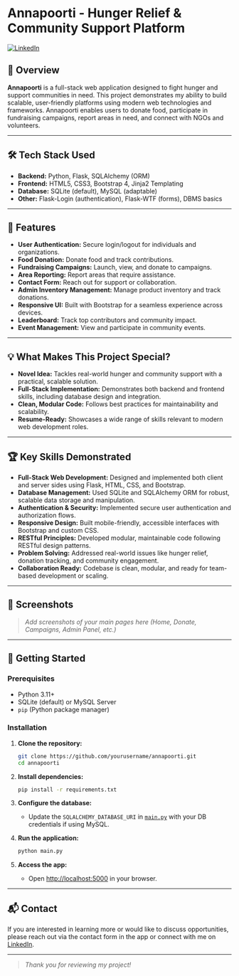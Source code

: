 # Annapoorti - Hunger Relief & Community Support Platform

[![LinkedIn](https://img.shields.io/badge/LinkedIn-vinay--kumar22573-blue?logo=linkedin)](https://www.linkedin.com/in/vinay-kumar22573)

## 🚀 Overview

**Annapoorti** is a full-stack web application designed to fight hunger and support communities in need. This project demonstrates my ability to build scalable, user-friendly platforms using modern web technologies and frameworks. Annapoorti enables users to donate food, participate in fundraising campaigns, report areas in need, and connect with NGOs and volunteers.

---

## 🛠️ Tech Stack Used

- **Backend:** Python, Flask, SQLAlchemy (ORM)
- **Frontend:** HTML5, CSS3, Bootstrap 4, Jinja2 Templating
- **Database:** SQLite (default), MySQL (adaptable)
- **Other:** Flask-Login (authentication), Flask-WTF (forms), DBMS basics

---

## 🎯 Features

- **User Authentication:** Secure login/logout for individuals and organizations.
- **Food Donation:** Donate food and track contributions.
- **Fundraising Campaigns:** Launch, view, and donate to campaigns.
- **Area Reporting:** Report areas that require assistance.
- **Contact Form:** Reach out for support or collaboration.
- **Admin Inventory Management:** Manage product inventory and track donations.
- **Responsive UI:** Built with Bootstrap for a seamless experience across devices.
- **Leaderboard:** Track top contributors and community impact.
- **Event Management:** View and participate in community events.

---

## 💡 What Makes This Project Special?

- **Novel Idea:** Tackles real-world hunger and community support with a practical, scalable solution.
- **Full-Stack Implementation:** Demonstrates both backend and frontend skills, including database design and integration.
- **Clean, Modular Code:** Follows best practices for maintainability and scalability.
- **Resume-Ready:** Showcases a wide range of skills relevant to modern web development roles.

---

## 🏆 Key Skills Demonstrated

- **Full-Stack Web Development:** Designed and implemented both client and server sides using Flask, HTML, CSS, and Bootstrap.
- **Database Management:** Used SQLite and SQLAlchemy ORM for robust, scalable data storage and manipulation.
- **Authentication & Security:** Implemented secure user authentication and authorization flows.
- **Responsive Design:** Built mobile-friendly, accessible interfaces with Bootstrap and custom CSS.
- **RESTful Principles:** Developed modular, maintainable code following RESTful design patterns.
- **Problem Solving:** Addressed real-world issues like hunger relief, donation tracking, and community engagement.
- **Collaboration Ready:** Codebase is clean, modular, and ready for team-based development or scaling.

---

## 📸 Screenshots

> _Add screenshots of your main pages here (Home, Donate, Campaigns, Admin Panel, etc.)_

---

## 🏁 Getting Started

### Prerequisites

- Python 3.11+
- SQLite (default) or MySQL Server
- `pip` (Python package manager)

### Installation

1. **Clone the repository:**
   ```sh
   git clone https://github.com/yourusername/annapoorti.git
   cd annapoorti
   ```

2. **Install dependencies:**
   ```sh
   pip install -r requirements.txt
   ```

3. **Configure the database:**
   - Update the `SQLALCHEMY_DATABASE_URI` in [`main.py`](main.py) with your DB credentials if using MySQL.

4. **Run the application:**
   ```sh
   python main.py
   ```

5. **Access the app:**
   - Open [http://localhost:5000](http://localhost:5000) in your browser.

---

## 📬 Contact

If you are interested in learning more or would like to discuss opportunities, please reach out via the contact form in the app or connect with me on [LinkedIn](https://www.linkedin.com/in/vinay-kumar22573).

---

> _Thank you for reviewing my project!_